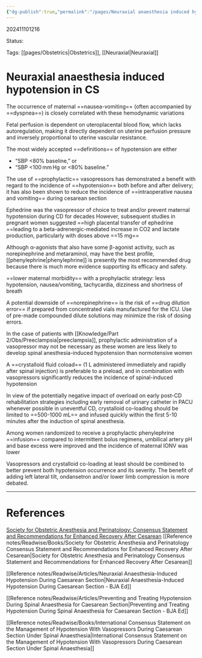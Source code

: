 ```yaml
---
{"dg-publish":true,"permalink":"/pages/Neuraxial anaesthesia induced hypotension in CS/"}
---
```



202411101216

Status: 

Tags: [[pages/Obstetrics\|Obstetrics]], [[Neuraxial\|Neuraxial]]

# Neuraxial anaesthesia induced hypotension in CS
The occurrence of maternal ==nausea-vomiting== (often accompanied by ==dyspnea==) is closely correlated with these hemodynamic variations

Fetal perfusion is dependent on uteroplacental blood flow, which lacks autoregulation, making it directly dependent on uterine perfusion pressure and inversely proportional to uterine vascular resistance.

The most widely accepted ==definitions== of hypotension are either 
- “SBP <80% baseline,” or 
- “SBP <100 mm Hg or <80% baseline.”

The use of ==prophylactic== vasopressors has demonstrated a benefit with regard to the incidence of ==hypotension== both before and after delivery; it has also been shown to reduce the incidence of ==intraoperative nausea and vomiting== during cesarean section

Ephedrine was the vasopressor of choice to treat and/or prevent maternal hypotension during CD for decades
However, subsequent studies in pregnant women suggested ==high placental transfer of ephedrine ==leading to a beta-adrenergic-mediated increase in CO2 and lactate production, particularly with doses above ==15 mg==

Although α-agonists that also have some β-agonist activity, such as norepinephrine and metaraminol, may have the best profile, [[phenylephrine\|phenylephrine]] is presently the most recommended drug because there is much more evidence supporting its efficacy and safety.

==lower maternal morbidity== with a prophylactic strategy: less hypotension, nausea/vomiting, tachycardia, dizziness and shortness of breath

A potential downside of ==norepinephrine== is the risk of ==drug dilution error== if prepared from concentrated vials manufactured for the ICU. Use of pre-made compounded dilute solutions may minimize the risk of dosing errors.

In the case of patients with [[Knowledge/Part 2/Obs/Preeclampsia\|preeclampsia]], prophylactic administration of a vasopressor may not be necessary as these women are less likely to develop spinal anesthesia-induced hypotension than normotensive women

A ==crystalloid fluid coload== (1 L administered immediately and rapidly after spinal injection) is preferable to a preload, and in combination with vasopressors significantly reduces the incidence of spinal-induced hypotension

In view of the potentially negative impact of overload on early post-CD rehabilitation strategies including early removal of urinary catheter in PACU whenever possible in uneventful CD, crystalloid co-loading should be limited to ==500-1000 mL== and infused quickly within the first 5-10 minutes after the induction of spinal anesthesia.

Among women randomized to receive a prophylactic phenylephrine ==infusion== compared to intermittent bolus regimens, umbilical artery pH and base excess were improved and the incidence of maternal IONV was lower

Vasopressors and crystalloid co-loading at least should be combined to better prevent both hypotension occurrence and its severity.
The benefit of adding left lateral tilt, ondansetron and/or lower limb compression is more debated.


___
# References
[Society for Obstetric Anesthesia and Perinatology: Consensus Statement and Recommendations for Enhanced Recovery After Cesarean](https://journals.lww.com/anesthesia-analgesia/fulltext/2021/05000/Society_for_Obstetric_Anesthesia_and_Perinatology_.25.aspx)
[[Reference notes/Readwise/Books/Society for Obstetric Anesthesia and Perinatology Consensus Statement and Recommendations for Enhanced Recovery After Cesarean\|Society for Obstetric Anesthesia and Perinatology Consensus Statement and Recommendations for Enhanced Recovery After Cesarean]]

[[Reference notes/Readwise/Articles/Neuraxial Anaesthesia-Induced Hypotension During Caesarean Section\|Neuraxial Anaesthesia-Induced Hypotension During Caesarean Section - BJA Ed]]

[[Reference notes/Readwise/Articles/Preventing and Treating Hypotension During Spinal Anaesthesia for Caesarean Section\|Preventing and Treating Hypotension During Spinal Anaesthesia for Caesarean Section - BJA Ed]]

[[Reference notes/Readwise/Books/International Consensus Statement on the Management of Hypotension With Vasopressors During Caesarean Section Under Spinal Anaesthesia\|International Consensus Statement on the Management of Hypotension With Vasopressors During Caesarean Section Under Spinal Anaesthesia]]


